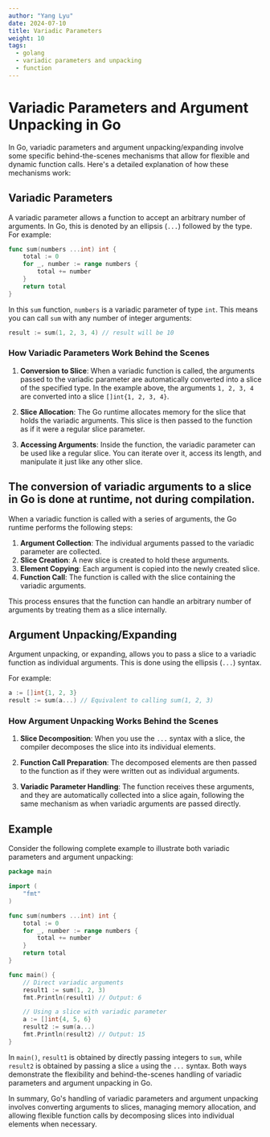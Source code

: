 ```yaml
---
author: "Yang Lyu"
date: 2024-07-10
title: Variadic Parameters
weight: 10
tags:
  - golang
  - variadic parameters and unpacking
  - function
---
```

# Variadic Parameters and Argument Unpacking in Go

In Go, variadic parameters and argument unpacking/expanding involve some specific behind-the-scenes mechanisms that allow for flexible and dynamic function calls. Here's a detailed explanation of how these mechanisms work:

## Variadic Parameters

A variadic parameter allows a function to accept an arbitrary number of arguments. In Go, this is denoted by an ellipsis (`...`) followed by the type. For example:

```go
func sum(numbers ...int) int {
    total := 0
    for _, number := range numbers {
        total += number
    }
    return total
}
```

In this `sum` function, `numbers` is a variadic parameter of type `int`. This means you can call `sum` with any number of integer arguments:

```go
result := sum(1, 2, 3, 4) // result will be 10
```

### How Variadic Parameters Work Behind the Scenes

1. **Conversion to Slice**: When a variadic function is called, the arguments passed to the variadic parameter are automatically converted into a slice of the specified type. In the example above, the arguments `1, 2, 3, 4` are converted into a slice `[]int{1, 2, 3, 4}`.

2. **Slice Allocation**: The Go runtime allocates memory for the slice that holds the variadic arguments. This slice is then passed to the function as if it were a regular slice parameter.

3. **Accessing Arguments**: Inside the function, the variadic parameter can be used like a regular slice. You can iterate over it, access its length, and manipulate it just like any other slice.

## The conversion of variadic arguments to a slice in Go is done at runtime, not during compilation.
When a variadic function is called with a series of arguments, the Go runtime performs the following steps:

1. **Argument Collection**: The individual arguments passed to the variadic parameter are collected.
2. **Slice Creation**: A new slice is created to hold these arguments.
3. **Element Copying**: Each argument is copied into the newly created slice.
4. **Function Call**: The function is called with the slice containing the variadic arguments.

This process ensures that the function can handle an arbitrary number of arguments by treating them as a slice internally.

## Argument Unpacking/Expanding

Argument unpacking, or expanding, allows you to pass a slice to a variadic function as individual arguments. This is done using the ellipsis (`...`) syntax.

For example:

```go
a := []int{1, 2, 3}
result := sum(a...) // Equivalent to calling sum(1, 2, 3)
```

### How Argument Unpacking Works Behind the Scenes

1. **Slice Decomposition**: When you use the `...` syntax with a slice, the compiler decomposes the slice into its individual elements.

2. **Function Call Preparation**: The decomposed elements are then passed to the function as if they were written out as individual arguments.

3. **Variadic Parameter Handling**: The function receives these arguments, and they are automatically collected into a slice again, following the same mechanism as when variadic arguments are passed directly.

## Example

Consider the following complete example to illustrate both variadic parameters and argument unpacking:

```go
package main

import (
    "fmt"
)

func sum(numbers ...int) int {
    total := 0
    for _, number := range numbers {
        total += number
    }
    return total
}

func main() {
    // Direct variadic arguments
    result1 := sum(1, 2, 3)
    fmt.Println(result1) // Output: 6

    // Using a slice with variadic parameter
    a := []int{4, 5, 6}
    result2 := sum(a...)
    fmt.Println(result2) // Output: 15
}
```

In `main()`, `result1` is obtained by directly passing integers to `sum`, while `result2` is obtained by passing a slice `a` using the `...` syntax. Both ways demonstrate the flexibility and behind-the-scenes handling of variadic parameters and argument unpacking in Go.

In summary, Go's handling of variadic parameters and argument unpacking involves converting arguments to slices, managing memory allocation, and allowing flexible function calls by decomposing slices into individual elements when necessary.
